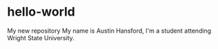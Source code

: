 # hello-world
My new repository
My name is Austin Hansford, I'm a student attending Wright State University.
